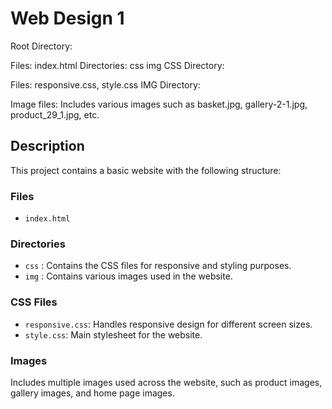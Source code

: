 # Web Design 1


Root Directory:

Files: index.html
Directories:
css
img
CSS Directory:

Files: responsive.css, style.css
IMG Directory:

Image files: Includes various images such as basket.jpg, gallery-2-1.jpg, product_29_1.jpg, etc.


## Description
This project contains a basic website with the following structure:

### Files
- `index.html`

### Directories
- `css` : Contains the CSS files for responsive and styling purposes.
- `img` : Contains various images used in the website.

### CSS Files
- `responsive.css`: Handles responsive design for different screen sizes.
- `style.css`: Main stylesheet for the website.

### Images
Includes multiple images used across the website, such as product images, gallery images, and home page images.
